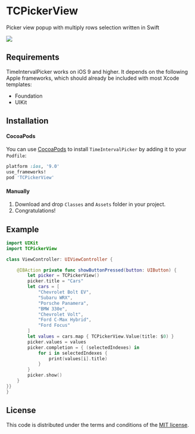 # TCPickerView
Picker view popup with multiply rows selection written in Swift

![](https://github.com/ChernyshenkoTaras/TCPickerView/blob/master/TCPickerView/TCPickerView/Images/PickerView.gif?raw=true)

## Requirements

TimeIntervalPicker works on iOS 9 and higher. It depends on the following Apple frameworks, which should already be included with most Xcode templates:

* Foundation
* UIKit

## Installation
#### CocoaPods
You can use [CocoaPods](http://cocoapods.org/) to install `TimeIntervalPicker` by adding it to your `Podfile`:

```ruby
platform :ios, '9.0'
use_frameworks!
pod 'TCPickerView'
```
#### Manually
1. Download and drop ```Classes``` and ```Assets``` folder in your project.
2. Congratulations!

## Example

```swift
import UIKit
import TCPickerView

class ViewController: UIViewController {

    @IBAction private func showButtonPressed(button: UIButton) {
        let picker = TCPickerView()
        picker.title = "Cars"
        let cars = [
            "Chevrolet Bolt EV",
            "Subaru WRX",
            "Porsche Panamera",
            "BMW 330e",
            "Chevrolet Volt",
            "Ford C-Max Hybrid",
            "Ford Focus"
        ]
        let values = cars.map { TCPickerView.Value(title: $0) }
        picker.values = values
        picker.completion = { (selectedIndexes) in
            for i in selectedIndexes {
                print(values[i].title)
            }
        }
        picker.show()
    }
}}
}
```

## License

This code is distributed under the terms and conditions of the [MIT license](LICENSE).

